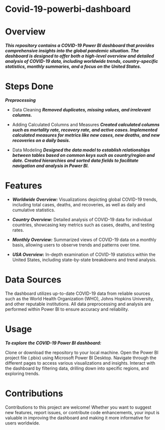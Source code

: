# Covid-19-powerbi-dashboard
# Overview
***This repository contains a COVID-19 Power BI dashboard that provides comprehensive insights into the global pandemic situation. The dashboard is designed to offer both a high-level overview and detailed analysis of COVID-19 data, including worldwide trends, country-specific statistics, monthly summaries, and a focus on the United States.***

# Steps Done
***Preprocessing***

- Data Cleaning
***Removed duplicates, missing values, and irrelevant columns.***

- Adding Calculated Columns and Measures
***Created calculated columns such as mortality rate, recovery rate, and active cases. Implemented calculated measures for metrics like new cases, new deaths, and new recoveries on a daily basis.***

- Data Modeling
***Designed the data model to establish relationships between tables based on common keys such as country/region and date. Created hierarchies and sorted data fields to facilitate navigation and analysis in Power BI.***

# Features 

- ***Worldwide Overview:*** Visualizations depicting global COVID-19 trends, including total cases, deaths, and recoveries, as well as daily and cumulative statistics.

- ***Country Overview:*** Detailed analysis of COVID-19 data for individual countries, showcasing key metrics such as cases, deaths, and testing rates.

- ***Monthly Overview:*** Summarized views of COVID-19 data on a monthly basis, allowing users to observe trends and patterns over time.

- ***USA Overview:*** In-depth examination of COVID-19 statistics within the United States, including state-by-state breakdowns and trend analysis.


# Data Sources

The dashboard utilizes up-to-date COVID-19 data from reliable sources such as the World Health Organization (WHO), Johns Hopkins University, and other reputable institutions. All data preprocessing and analysis are performed within Power BI to ensure accuracy and reliability.

# Usage
***To explore the COVID-19 Power BI dashboard:***

Clone or download the repository to your local machine.
Open the Power BI project file (.pbix) using Microsoft Power BI Desktop.
Navigate through the different pages to access various visualizations and insights.
Interact with the dashboard by filtering data, drilling down into specific regions, and exploring trends.

# Contributions

Contributions to this project are welcome! Whether you want to suggest new features, report issues, or contribute code enhancements, your input is valuable in improving the dashboard and making it more informative for users worldwide.
